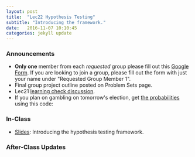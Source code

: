 ```yaml
---
layout: post
title:  "Lec22 Hypothesis Testing"
subtitle: "Introducing the framework."
date:   2016-11-07 10:10:45
categories: jekyll update
---
```




### Announcements

* **Only one** member from each *requested* group please fill out this <a href = "https://docs.google.com/forms/d/1Y0VxFezSccs45CeJEmSCoqchdtdWpzx_kFeTFvYfw6c/edit" target = "_blank">Google Form</a>. If you are looking to join a group, please fill out the form with just your name under "Requested Group Member 1".
* Final group project outline posted on Problem Sets page.
* Lec21 <a href = "{{ site.baseurl }}/assets/LC/designing_experiments.html" target = "_blank">learning check discussion</a>.
* If you plan on gambling on tomorrow's election, get <a href = "https://electionbettingodds.com/" target = "_blank">the probabilities</a> using this code:

<script src="https://gist.github.com/rudeboybert/97c0642fe5dd977804cb7299b8be299c.js"></script>



### In-Class

* <a href = "{{ site.baseurl }}/assets/3-Statistical_Inference/hypothesis_testing.html" target = "_blank">Slides</a>: Introducing the hypothesis testing framework.



### After-Class Updates

<!--
* Lec22 <a href = "{{ site.baseurl }}/assets/LC/hypothesis_testing.html" target = "_blank">learning check discussion</a>
-->
